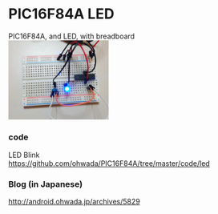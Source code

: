 PIC16F84A LED
===============

PIC16F84A, and LED, with breadboard <br>
<img src="https://raw.githubusercontent.com/ohwada/PIC16F84A/master/docs/led/device.png" width="200" />

### code
LED Blink <br/>
https://github.com/ohwada/PIC16F84A/tree/master/code/led <br/>

### Blog (in Japanese)
http://android.ohwada.jp/archives/5829
